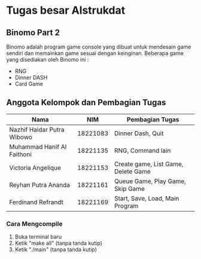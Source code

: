 # Tugas besar Alstrukdat

## **Binomo Part 2**
Binomo adalah program game console yang dibuat untuk mendesain game sendiri dan memainkan game sesuai dengan keinginan. Beberapa game yang disediakan oleh Binomo ini :
- RNG
- Dinner DASH 
- Card Game

## **Anggota Kelompok dan Pembagian Tugas**

| Nama | NIM | Pembagian Tugas |
| ------| ---- | ---- |
| Nazhif Haidar Putra Wibowo | 18221083 | Dinner Dash, Quit | 
| Muhammad Hanif Al Faithoni | 18221135 | RNG, Command lain|
| Victoria Angelique | 18221153 | Create game, List Game, Delete Game |
| Reyhan Putra Ananda | 18221161 | Queue Game, Play Game, Skip Game | 
| Ferdinand Refrandt | 18221169 | Start, Save, Load, Main Program | 


### **Cara Mengcompile**
1. Buka terminal baru
2. Ketik "make all" (tanpa tanda kutip)
3. Ketik "./main" (tanpa tanda kutip)